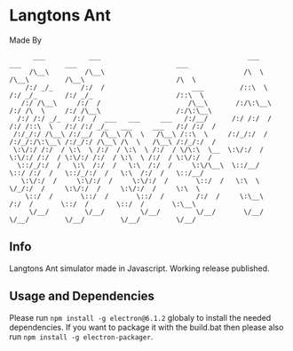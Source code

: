 # Langtons Ant

Made By
```
      ___           ___                                     ___          ___           ___                         ___   
     /\__\         /\__\                                   /\  \        /\__\         /\__\                       /\  \  
    /:/ _/_       /:/  /                      ___         /::\  \      /:/ _/_       /:/ _/_                     /::\  \ 
   /:/ /\__\     /:/  /                      /\__\       /:/\:\__\    /:/ /\  \     /:/ /\__\                   /:/\:\__\
  /:/ /:/ _/_   /:/  /  ___   ___     ___   /:/__/      /:/ /:/  /   /:/ /::\  \   /:/ /:/ _/_   ___     ___   /:/ /:/  /
 /:/_/:/ /\__\ /:/__/  /\__\ /\  \   /\__\ /::\  \     /:/_/:/  /   /:/_/:/\:\__\ /:/_/:/ /\__\ /\  \   /\__\ /:/_/:/  / 
 \:\/:/ /:/  / \:\  \ /:/  / \:\  \ /:/  / \/\:\  \__  \:\/:/  /    \:\/:/ /:/  / \:\/:/ /:/  / \:\  \ /:/  / \:\/:/  /  
  \::/_/:/  /   \:\  /:/  /   \:\  /:/  /     \:\/\__\  \::/__/      \::/ /:/  /   \::/_/:/  /   \:\  /:/  /   \::/__/   
   \:\/:/  /     \:\/:/  /     \:\/:/  /       \::/  /   \:\  \       \/_/:/  /     \:\/:/  /     \:\/:/  /     \:\  \   
    \::/  /       \::/  /       \::/  /        /:/  /     \:\__\        /:/  /       \::/  /       \::/  /       \:\__\  
     \/__/         \/__/         \/__/         \/__/       \/__/        \/__/         \/__/         \/__/         \/__/  

```
## Info

Langtons Ant simulator made in Javascript.
Working release published.

## Usage and Dependencies

Please run `npm install -g electron@6.1.2` globaly to install the needed dependencies.
If you want to package it with the build.bat then please also run `npm install -g electron-packager`.